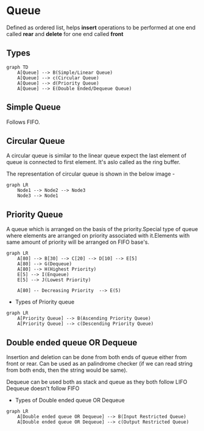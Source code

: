 # Queue

Defined as ordered list, helps **insert** operations to be performed at one end called **rear** and **delete** for one end called **front**

## Types

```mermaid
graph TD
    A[Queue] --> B(Simple/Linear Queue)
    A[Queue] --> c(Circular Queue)
    A[Queue] --> d(Priority Queue)
    A[Queue] --> E(Double Ended/Dequeue Queue)
```

## Simple Queue

Follows FIFO.

## Circular Queue

A circular queue is similar to the linear queue expect the last element of queue is connected to first element. It's aslo called as the ring buffer.

The representation of circular queue is shown in the below image -

```mermaid
graph LR
    Node1 --> Node2 --> Node3
    Node3 --> Node1
```

## Priority Queue

A queue which is arranged on the basis of the priority.Special type of queue where elements are arranged on priority associated with it.Elements with same amount of priority will be arranged on FIFO base's.

```mermaid
graph LR
    A[80] --> B[30] --> C[20] --> D[10] --> E[5]
    A[80] --> G(Dequeue)
    A[80] --> H(Highest Priority)
    E[5] --> I(Enqueue)
    E[5] --> J(Lowest Priority)

    A[80] -- Decreasing Priority  --> E(5)
```


- Types of Priority queue
```mermaid
graph LR
    A[Priority Queue] --> B(Ascending Priority Queue)
    A[Priority Queue] --> c(Descending Priority Queue)
```

## Double ended queue OR Dequeue

Insertion and deletion can be done from both ends of queue either from front or rear. Can be used as an palindrome checker (if we can read string from both ends, then the string would be same).

Dequeue can be used both as stack and queue as they both follow LIFO
Dequeue doesn't follow FIFO

- Types of Double ended queue OR Dequeue

```mermaid
graph LR
    A[Double ended queue OR Dequeue] --> B(Input Restricted Queue)
    A[Double ended queue OR Dequeue] --> c(Output Restricted Queue)
```

